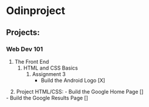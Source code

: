 # Odinproject

## Projects:

### Web Dev 101
1. The Front End
    1. HTML and CSS Basics
        1. Assignment 3
            - Build the Android Logo [X]
            
            
    2. Project HTML/CSS:
            - Build the Google Home Page []            
            - Build the Google Results Page []
